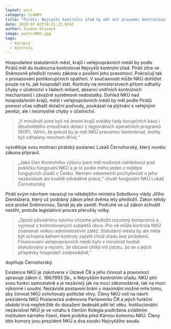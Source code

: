 ```yaml
---
layout: post
category: CLANKY
title: "Piráti: Nejvyšší kontrolní úřad by měl mít pravomoc kontrolovat města, kraje i Českou televizi"
date: 2018-07-03T10:21:23.824Z
author: Zuzana Klusová
image: posts/NKU.jpg
tags:
  - korupce
  - kontrola
---
```



Hospodaření statutárních měst, krajů i veřejnoprávních médií by podle Pirátů měl do budoucna kontrolovat Nejvyšší kontrolní úřad. Piráti zítra ve Sněmovně předloží novelu zákona o posílení jeho pravomocí. Pokračují tak v prosazování protikorupčních opatření. V současnosti může NKÚ dohlížet pouze na to, jak hospodaří stát. Kontroly na ministerstvech přitom odhalily chyby v účetnictví v řádech miliard, absenci vnitřních kontrolních mechanismů i závažné systémové nedostatky. Dohled NKÚ nad hospodařením krajů, měst i veřejnoprávních médií by měl podle Pirátů pomoci včas odhalit dotační podvody, poukázat na plýtvání s veřejnými penězi, ale i neúmyslné chyby v účetnictví. 


> „V minulosti jsme byli na úrovni krajů svědky řady korupčních kauz i dlouholetého zneužívání dotací z regionálních operačních programů (ROP). Věřím, že pokud by je měl NKÚ pravomoc kontrolovat, mohly být odhaleny mnohem dříve,“ 

vysvětluje svou motivaci pirátský poslanec Lukáš Černohorský, který novelu zákona připravil. 

> „Jako člen Kontrolního výboru jsem měl možnost nahlédnout pod pokličku fungování NKÚ a je to podle mého jeden z nejlépe fungujících úřadů v Česku. Nemám sebemenší pochybnosti o jeho nezávislosti ani kvalitě odváděné práce,“ chválí fungování NKÚ Lukáš Černohorský.


Piráti svým návrhem navazují na někdejšího ministra Sobotkovy vlády Jiřího Dientsbiera, který už podobný zákon před dvěma lety předložil. Zákon tehdy sice prošel Sněmovnou, Senát jej ale zamítl. Podruhé se už zákon schválit nestihl, protože legislativní proces přerušily volby. 

> „Oproti původnímu návrhu chceme předložit rozumný kompromis a vyjmout z kontrolovaných subjektů obce. Pro ně může kontrola NKÚ znamenat velkou administrativní zátěž. Statutární města by ale měla být schopna během kontroly zajistit chod úřadu bez problémů. Financování veřejnoprávních médií bylo v minulosti hodně diskutováno a myslím, že občané chtějí mít jistotu, že se s jejich příspěvky hospodaří zodpovědně,“ 

doplňuje Černohorský.

Existence NKÚ je zakotvena v Ústavě ČR a jeho činnost a pravomoci upravuje zákon č. 166/1993 Sb., o Nejvyšším kontrolním úřadu. NKÚ plní svou funkci samostatně a je nezávislý jak na moci zákonodárné, tak na moci výkonné i soudní. Nezávislé postavení brání v maximální možné míře tomu, aby činnost NKÚ ovlivňovaly politické vlivy. Členy NKÚ volí na návrh prezidenta NKÚ Poslanecká sněmovna Parlamentu ČR a jejich funkční období trvá nepřetržitě do dosažení šedesáti pěti let věku. Institucionální nezávislost NKÚ je ve vztahu k členům Kolegia podtržena zvláštním institutem kárného řízení, které probíhá před Kárnou komorou NKÚ. Členy této komory jsou prezident NKÚ a dva soudci Nejvyššího soudu.
